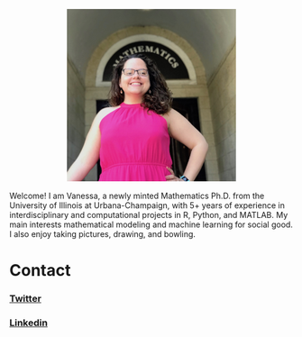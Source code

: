 
<html>
<body>

<p align="center">
<img src="images/vriveraq_photo.jpg" width="300">
</p>
  
<p> Welcome! I am Vanessa, a newly minted Mathematics Ph.D. from the University of Illinois at Urbana-Champaign, with 5+ years of experience in interdisciplinary and computational projects in R, Python, and MATLAB. My main interests mathematical modeling and machine learning for social good. I also enjoy taking pictures, drawing, and bowling.</p>
</body>

# Contact
### [Twitter](https://twitter.com/MissVRiveraQ) 
### [Linkedin](https://www.linkedin.com/in/vriveraq/)


</html>
